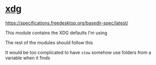 # [xdg](https://wiki.archlinux.org/index.php/XDG_Base_Directory)

<https://specifications.freedesktop.org/basedir-spec/latest/>

This module contains the XDG defaults I'm using

The rest of the modules should follow this

It would be too complicated to have `stow` somehow use folders from a variable
when it finds
